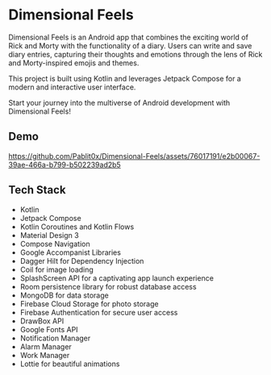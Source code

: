 # Dimensional Feels

Dimensional Feels is an Android app that combines the exciting world of Rick and Morty with the functionality of a diary. Users can write and save diary entries, capturing their thoughts and emotions through the lens of Rick and Morty-inspired emojis and themes.

This project is built using Kotlin and leverages Jetpack Compose for a modern and interactive user interface.

Start your journey into the multiverse of Android development with Dimensional Feels!

## Demo
https://github.com/Pablit0x/Dimensional-Feels/assets/76017191/e2b00067-39ae-466a-b799-b502239ad2b5

## Tech Stack

- Kotlin
- Jetpack Compose
- Kotlin Coroutines and Kotlin Flows
- Material Design 3
- Compose Navigation
- Google Accompanist Libraries
- Dagger Hilt for Dependency Injection
- Coil for image loading
- SplashScreen API for a captivating app launch experience
- Room persistence library for robust database access
- MongoDB for data storage
- Firebase Cloud Storage for photo storage
- Firebase Authentication for secure user access
- DrawBox API
- Google Fonts API
- Notification Manager
- Alarm Manager
- Work Manager
- Lottie for beautiful animations
